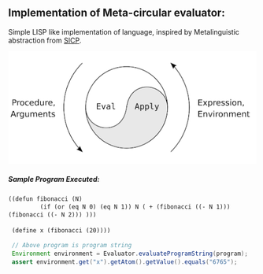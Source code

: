 ## Implementation of Meta-circular evaluator:

Simple LISP like implementation of language, inspired by Metalinguistic abstraction from [SICP](https://en.wikipedia.org/wiki/Structure_and_Interpretation_of_Computer_Programs).

![Meta-circular evaluator](unnamed.png?raw=true)

##### Sample Program Executed:

```
((defun fibonacci (N)
         (if (or (eq N 0) (eq N 1)) N ( + (fibonacci ((- N 1))) (fibonacci ((- N 2))) )))

 (define x (fibonacci (20))))
```

```java
 // Above program is program string
 Environment environment = Evaluator.evaluateProgramString(program);
 assert environment.get("x").getAtom().getValue().equals("6765");
```
